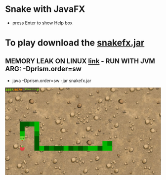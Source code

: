 # Snake with JavaFX

* press Enter to show Help box

# To play download the [snakefx.jar](https://bitbucket.org/gmalinowski/snake-javafx/raw/3212740b050d9dac153c2b9dc7133d40227efaff/snakefx.jar)
## MEMORY LEAK ON LINUX [link](https://bugs.openjdk.java.net/browse/JDK-8156051) - RUN WITH JVM ARG: -Dprism.order=sw
* java -Dprism.order=sw -jar snakefx.jar

![picture](gameshot.png)